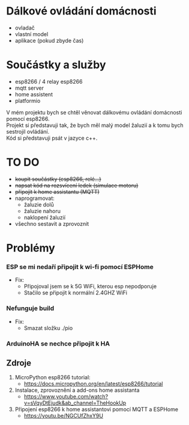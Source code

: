 # Dálkové ovládání domácnosti
- ovladač
- vlastní model
- aplikace (pokud zbyde čas)

# Součástky a služby
- esp8266 / 4 relay esp8266
- mqtt server
- home assistent
- platformio

V mém projektu bych se chtěl věnovat dálkovému ovládání domácnosti pomocí esp8266.\
Projekt si představuji tak, že bych měl malý model žaluzií a k tomu bych sestrojil ovládání.\
Kód si představuji psát v jazyce c++.


# TO DO
- ~~koupit součástky (esp8266, relé...)~~
- ~~napsat kód na rozsvícení ledek (simulace motoru)~~
- ~~připojit k home assistantu (MQTT)~~
- naprogramovat:
  - žaluzie dolů
  - žaluzie nahoru
  - naklopení žaluzií
- všechno sestavit a zprovoznit

# Problémy
### ESP se mi nedaří připojit k wi-fi pomocí ESPHome
- Fix:
  - Připojoval jsem se k 5G WiFi, kterou esp nepodporuje
  - Stačilo se připojit k normální 2.4GHZ WiFi
### Nefunguje build
- Fix:
  - Smazat složku ./pio
### ArduinoHA se nechce připojit k HA

## Zdroje
1. MicroPython esp8266 tutorial:
   - https://docs.micropython.org/en/latest/esp8266/tutorial
2. Instalace, zprovoznění a add-ons home assistanta
   - https://www.youtube.com/watch?v=sVqyDtEjudk&ab_channel=TheHookUp
3. Připojení esp8266 k home assistantovi pomocí MQTT a ESPHome
   - https://youtu.be/NGCUfZhxY9U
